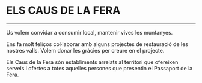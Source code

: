 # ELS CAUS DE LA FERA

---

Us volem convidar a consumir local, mantenir vives les muntanyes.

Ens fa molt feliços col·laborar amb alguns projectes de restauració de les nostres valls. Volem donar les gràcies per creure en el projecte.

Els Caus de la Fera són establiments arrelats al territori que ofereixen serveis i ofertes a totes aquelles persones que presentin el Passaport de la Fera.
